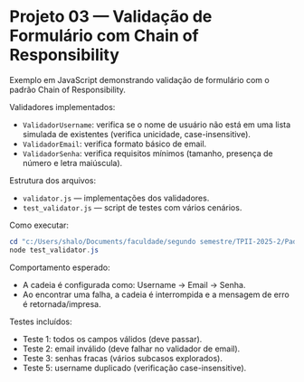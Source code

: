# Projeto 03 — Validação de Formulário com Chain of Responsibility

Exemplo em JavaScript demonstrando validação de formulário com o padrão Chain of Responsibility.

Validadores implementados:
- `ValidadorUsername`: verifica se o nome de usuário não está em uma lista simulada de existentes (verifica unicidade, case-insensitive).
- `ValidadorEmail`: verifica formato básico de email.
- `ValidadorSenha`: verifica requisitos mínimos (tamanho, presença de número e letra maiúscula).

Estrutura dos arquivos:
- `validator.js` — implementações dos validadores.
- `test_validator.js` — script de testes com vários cenários.

Como executar:

```powershell
cd "c:/Users/shalo/Documents/faculdade/segundo semestre/TPII-2025-2/PadraoGoF/Exercicios/Projeto03_Validacao_JS"
node test_validator.js
```

Comportamento esperado:
- A cadeia é configurada como: Username -> Email -> Senha.
- Ao encontrar uma falha, a cadeia é interrompida e a mensagem de erro é retornada/impresa.

Testes incluídos:
- Teste 1: todos os campos válidos (deve passar).
- Teste 2: email inválido (deve falhar no validador de email).
- Teste 3: senhas fracas (vários subcasos explorados).
- Teste 5: username duplicado (verificação case-insensitive).
